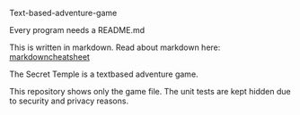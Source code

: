 Text-based-adventure-game

Every program needs a README.md

This is written in markdown. Read about markdown here: [markdowncheatsheet](https://www.markdownguide.org/cheat-sheet/)

The Secret Temple is a textbased adventure game.

This repository shows only the game file. The unit tests are kept hidden due to security and privacy reasons.
